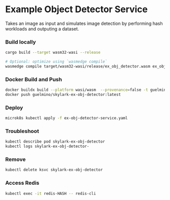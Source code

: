 # Example Object Detector Service
Takes an image as input and simulates image detection by performing hash workloads and outputing a dataset.

### Build locally
```bash
cargo build --target wasm32-wasi --release

# Optional: optimize using `wasmedge compile`
wasmedge compile target/wasm32-wasi/release/ex_obj_detector.wasm ex_obj_detector.wasm
```
### Docker Build and Push
```bash
docker buildx build --platform wasi/wasm  --provenance=false -t guelmino/skylark-ex-obj-detector:latest .
docker push guelmino/skylark-ex-obj-detector:latest
```
### Deploy
```bash
microk8s kubectl apply -f ex-obj-detector-service.yaml
```
### Troubleshoot
```bash
kubectl describe pod skylark-ex-obj-detector
kubectl logs skylark-ex-obj-detector-
```
### Remove
```bash
kubectl delete ksvc skylark-ex-obj-detector
```
### Access Redis
```bash
kubectl exec -it redis-HASH -- redis-cli
```


